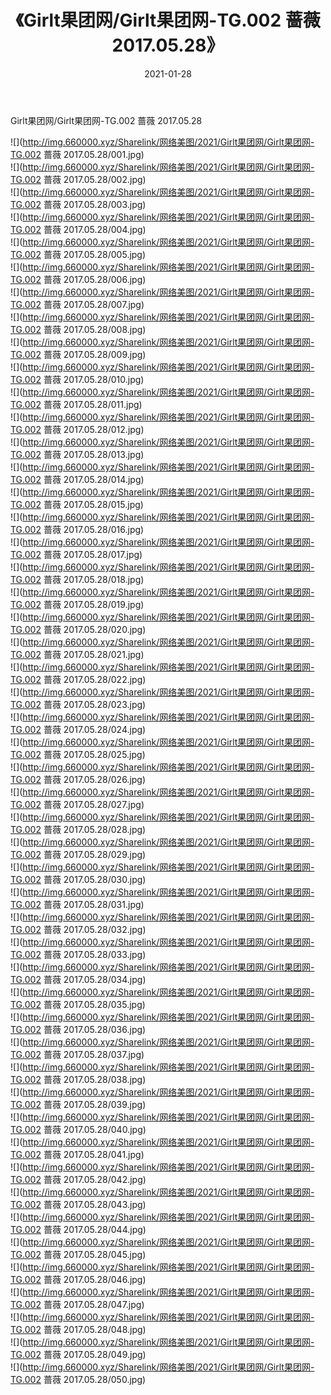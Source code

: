 ﻿---
layout: post
title:  《Girlt果团网/Girlt果团网-TG.002 蔷薇 2017.05.28》
date:   2021-01-28
img: http://img.660000.xyz/Sharelink/网络美图/2021/Girlt果团网/Girlt果团网-TG.002 蔷薇 2017.05.28/000.jpg
categories: [美女, 清纯, 唯美]
---

Girlt果团网/Girlt果团网-TG.002 蔷薇 2017.05.28

 ![](http://img.660000.xyz/Sharelink/网络美图/2021/Girlt果团网/Girlt果团网-TG.002 蔷薇 2017.05.28/001.jpg) <br>![](http://img.660000.xyz/Sharelink/网络美图/2021/Girlt果团网/Girlt果团网-TG.002 蔷薇 2017.05.28/002.jpg) <br>![](http://img.660000.xyz/Sharelink/网络美图/2021/Girlt果团网/Girlt果团网-TG.002 蔷薇 2017.05.28/003.jpg) <br>![](http://img.660000.xyz/Sharelink/网络美图/2021/Girlt果团网/Girlt果团网-TG.002 蔷薇 2017.05.28/004.jpg) <br>![](http://img.660000.xyz/Sharelink/网络美图/2021/Girlt果团网/Girlt果团网-TG.002 蔷薇 2017.05.28/005.jpg) <br>![](http://img.660000.xyz/Sharelink/网络美图/2021/Girlt果团网/Girlt果团网-TG.002 蔷薇 2017.05.28/006.jpg) <br>![](http://img.660000.xyz/Sharelink/网络美图/2021/Girlt果团网/Girlt果团网-TG.002 蔷薇 2017.05.28/007.jpg) <br>![](http://img.660000.xyz/Sharelink/网络美图/2021/Girlt果团网/Girlt果团网-TG.002 蔷薇 2017.05.28/008.jpg) <br>![](http://img.660000.xyz/Sharelink/网络美图/2021/Girlt果团网/Girlt果团网-TG.002 蔷薇 2017.05.28/009.jpg) <br>![](http://img.660000.xyz/Sharelink/网络美图/2021/Girlt果团网/Girlt果团网-TG.002 蔷薇 2017.05.28/010.jpg) <br>![](http://img.660000.xyz/Sharelink/网络美图/2021/Girlt果团网/Girlt果团网-TG.002 蔷薇 2017.05.28/011.jpg) <br>![](http://img.660000.xyz/Sharelink/网络美图/2021/Girlt果团网/Girlt果团网-TG.002 蔷薇 2017.05.28/012.jpg) <br>![](http://img.660000.xyz/Sharelink/网络美图/2021/Girlt果团网/Girlt果团网-TG.002 蔷薇 2017.05.28/013.jpg) <br>![](http://img.660000.xyz/Sharelink/网络美图/2021/Girlt果团网/Girlt果团网-TG.002 蔷薇 2017.05.28/014.jpg) <br>![](http://img.660000.xyz/Sharelink/网络美图/2021/Girlt果团网/Girlt果团网-TG.002 蔷薇 2017.05.28/015.jpg) <br>![](http://img.660000.xyz/Sharelink/网络美图/2021/Girlt果团网/Girlt果团网-TG.002 蔷薇 2017.05.28/016.jpg) <br>![](http://img.660000.xyz/Sharelink/网络美图/2021/Girlt果团网/Girlt果团网-TG.002 蔷薇 2017.05.28/017.jpg) <br>![](http://img.660000.xyz/Sharelink/网络美图/2021/Girlt果团网/Girlt果团网-TG.002 蔷薇 2017.05.28/018.jpg) <br>![](http://img.660000.xyz/Sharelink/网络美图/2021/Girlt果团网/Girlt果团网-TG.002 蔷薇 2017.05.28/019.jpg) <br>![](http://img.660000.xyz/Sharelink/网络美图/2021/Girlt果团网/Girlt果团网-TG.002 蔷薇 2017.05.28/020.jpg) <br>![](http://img.660000.xyz/Sharelink/网络美图/2021/Girlt果团网/Girlt果团网-TG.002 蔷薇 2017.05.28/021.jpg) <br>![](http://img.660000.xyz/Sharelink/网络美图/2021/Girlt果团网/Girlt果团网-TG.002 蔷薇 2017.05.28/022.jpg) <br>![](http://img.660000.xyz/Sharelink/网络美图/2021/Girlt果团网/Girlt果团网-TG.002 蔷薇 2017.05.28/023.jpg) <br>![](http://img.660000.xyz/Sharelink/网络美图/2021/Girlt果团网/Girlt果团网-TG.002 蔷薇 2017.05.28/024.jpg) <br>![](http://img.660000.xyz/Sharelink/网络美图/2021/Girlt果团网/Girlt果团网-TG.002 蔷薇 2017.05.28/025.jpg) <br>![](http://img.660000.xyz/Sharelink/网络美图/2021/Girlt果团网/Girlt果团网-TG.002 蔷薇 2017.05.28/026.jpg) <br>![](http://img.660000.xyz/Sharelink/网络美图/2021/Girlt果团网/Girlt果团网-TG.002 蔷薇 2017.05.28/027.jpg) <br>![](http://img.660000.xyz/Sharelink/网络美图/2021/Girlt果团网/Girlt果团网-TG.002 蔷薇 2017.05.28/028.jpg) <br>![](http://img.660000.xyz/Sharelink/网络美图/2021/Girlt果团网/Girlt果团网-TG.002 蔷薇 2017.05.28/029.jpg) <br>![](http://img.660000.xyz/Sharelink/网络美图/2021/Girlt果团网/Girlt果团网-TG.002 蔷薇 2017.05.28/030.jpg) <br>![](http://img.660000.xyz/Sharelink/网络美图/2021/Girlt果团网/Girlt果团网-TG.002 蔷薇 2017.05.28/031.jpg) <br>![](http://img.660000.xyz/Sharelink/网络美图/2021/Girlt果团网/Girlt果团网-TG.002 蔷薇 2017.05.28/032.jpg) <br>![](http://img.660000.xyz/Sharelink/网络美图/2021/Girlt果团网/Girlt果团网-TG.002 蔷薇 2017.05.28/033.jpg) <br>![](http://img.660000.xyz/Sharelink/网络美图/2021/Girlt果团网/Girlt果团网-TG.002 蔷薇 2017.05.28/034.jpg) <br>![](http://img.660000.xyz/Sharelink/网络美图/2021/Girlt果团网/Girlt果团网-TG.002 蔷薇 2017.05.28/035.jpg) <br>![](http://img.660000.xyz/Sharelink/网络美图/2021/Girlt果团网/Girlt果团网-TG.002 蔷薇 2017.05.28/036.jpg) <br>![](http://img.660000.xyz/Sharelink/网络美图/2021/Girlt果团网/Girlt果团网-TG.002 蔷薇 2017.05.28/037.jpg) <br>![](http://img.660000.xyz/Sharelink/网络美图/2021/Girlt果团网/Girlt果团网-TG.002 蔷薇 2017.05.28/038.jpg) <br>![](http://img.660000.xyz/Sharelink/网络美图/2021/Girlt果团网/Girlt果团网-TG.002 蔷薇 2017.05.28/039.jpg) <br>![](http://img.660000.xyz/Sharelink/网络美图/2021/Girlt果团网/Girlt果团网-TG.002 蔷薇 2017.05.28/040.jpg) <br>![](http://img.660000.xyz/Sharelink/网络美图/2021/Girlt果团网/Girlt果团网-TG.002 蔷薇 2017.05.28/041.jpg) <br>![](http://img.660000.xyz/Sharelink/网络美图/2021/Girlt果团网/Girlt果团网-TG.002 蔷薇 2017.05.28/042.jpg) <br>![](http://img.660000.xyz/Sharelink/网络美图/2021/Girlt果团网/Girlt果团网-TG.002 蔷薇 2017.05.28/043.jpg) <br>![](http://img.660000.xyz/Sharelink/网络美图/2021/Girlt果团网/Girlt果团网-TG.002 蔷薇 2017.05.28/044.jpg) <br>![](http://img.660000.xyz/Sharelink/网络美图/2021/Girlt果团网/Girlt果团网-TG.002 蔷薇 2017.05.28/045.jpg) <br>![](http://img.660000.xyz/Sharelink/网络美图/2021/Girlt果团网/Girlt果团网-TG.002 蔷薇 2017.05.28/046.jpg) <br>![](http://img.660000.xyz/Sharelink/网络美图/2021/Girlt果团网/Girlt果团网-TG.002 蔷薇 2017.05.28/047.jpg) <br>![](http://img.660000.xyz/Sharelink/网络美图/2021/Girlt果团网/Girlt果团网-TG.002 蔷薇 2017.05.28/048.jpg) <br>![](http://img.660000.xyz/Sharelink/网络美图/2021/Girlt果团网/Girlt果团网-TG.002 蔷薇 2017.05.28/049.jpg) <br>![](http://img.660000.xyz/Sharelink/网络美图/2021/Girlt果团网/Girlt果团网-TG.002 蔷薇 2017.05.28/050.jpg) <br>